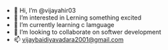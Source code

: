 - 👋 Hi, I’m @vijayahir03
- 👀 I’m interested in Lerning something excited 
- 🌱 I’m currently learning c lamguage 
- 💞️ I’m looking to collaborate on softwer development 
- 📫 vijaybaidiyavadara2001@gmail.com

<!---
vijayahir03/vijayahir03 is a ✨ special ✨ repository because its `README.md` (this file) appears on your GitHub profile.
You can click the Preview link to take a look at your changes.
--->
